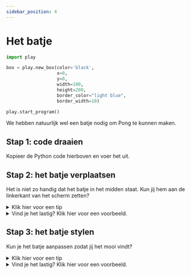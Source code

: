 ```yaml
---
sidebar_position: 4
---
```


# Het batje

```python
import play

box = play.new_box(color='black',
                   x=0,
                   y=0,
                   width=100,
                   height=200,
                   border_color="light blue",
                   border_width=10)

play.start_program()
```

We hebben natuurlijk wel een batje nodig om Pong te kunnen maken.

## Stap 1: code draaien
Kopieer de Python code hierboven en voer het uit.

## Stap 2: het batje verplaatsen
Het is niet zo handig dat het batje in het midden staat.
Kun jij hem aan de linkerkant van het scherm zetten?

<details>
  <summary>Klik hier voor een tip</summary>

Maak **x** een lager getal. Wat gebeurt er met het batje?


</details>

<details>
  <summary>Vind je het lastig? Klik hier voor een voorbeeld.</summary>

```py
import play

box = play.new_box(color='black',
                   x=-200,
                   y=0,
                   width=50,
                   height=100,
                   border_color="light blue",
                   border_width=10)

play.start_program()
```
</details>

## Stap 3: het batje stylen
Kun je het batje aanpassen zodat jij het mooi vindt?

<details>
  <summary>Klik hier voor een tip</summary>

Je kunt kijken naar het veranderen van **width**, **border_color** en **border_width**.


</details>

<details>
  <summary>Vind je het lastig? Klik hier voor een voorbeeld.</summary>

```py
import play

box = play.new_box(color='black',
                   x=-200,
                   y=0,
                   width=20,
                   height=100,
                   border_color="yellow",
                   border_width=10)

play.start_program()
```
</details>




